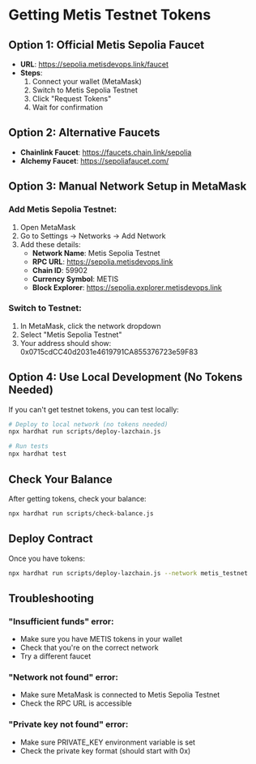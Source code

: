 # Getting Metis Testnet Tokens

## Option 1: Official Metis Sepolia Faucet
- **URL**: https://sepolia.metisdevops.link/faucet
- **Steps**:
  1. Connect your wallet (MetaMask)
  2. Switch to Metis Sepolia Testnet
  3. Click "Request Tokens"
  4. Wait for confirmation

## Option 2: Alternative Faucets
- **Chainlink Faucet**: https://faucets.chain.link/sepolia
- **Alchemy Faucet**: https://sepoliafaucet.com/

## Option 3: Manual Network Setup in MetaMask

### Add Metis Sepolia Testnet:
1. Open MetaMask
2. Go to Settings → Networks → Add Network
3. Add these details:
   - **Network Name**: Metis Sepolia Testnet
   - **RPC URL**: https://sepolia.metisdevops.link
   - **Chain ID**: 59902
   - **Currency Symbol**: METIS
   - **Block Explorer**: https://sepolia.explorer.metisdevops.link

### Switch to Testnet:
1. In MetaMask, click the network dropdown
2. Select "Metis Sepolia Testnet"
3. Your address should show: 0x0715cdCC40d2031e4619791CA855376723e59F83

## Option 4: Use Local Development (No Tokens Needed)

If you can't get testnet tokens, you can test locally:

```bash
# Deploy to local network (no tokens needed)
npx hardhat run scripts/deploy-lazchain.js

# Run tests
npx hardhat test
```

## Check Your Balance

After getting tokens, check your balance:
```bash
npx hardhat run scripts/check-balance.js
```

## Deploy Contract

Once you have tokens:
```bash
npx hardhat run scripts/deploy-lazchain.js --network metis_testnet
```

## Troubleshooting

### "Insufficient funds" error:
- Make sure you have METIS tokens in your wallet
- Check that you're on the correct network
- Try a different faucet

### "Network not found" error:
- Make sure MetaMask is connected to Metis Sepolia Testnet
- Check the RPC URL is accessible

### "Private key not found" error:
- Make sure PRIVATE_KEY environment variable is set
- Check the private key format (should start with 0x) 